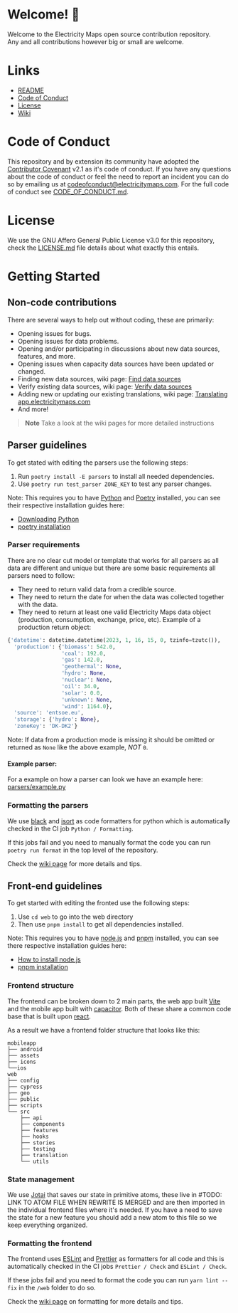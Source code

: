 # Welcome! 🎉

Welcome to the Electricity Maps open source contribution repository. </br>
Any and all contributions however big or small are welcome.

# Links

- [README][readme]
- [Code of Conduct][code of conduct]
- [License][license]
- [Wiki][wiki]

# Code of Conduct

This repository and by extension its community have adopted the [Contributor Covenant][contributor covenant] v2.1 as it's code of conduct.
If you have any questions about the code of conduct or feel the need to report an incident you can do so by emailing us at codeofconduct@electricitymaps.com. For the full code of conduct see [CODE_OF_CONDUCT.md][code of conduct].

# License

We use the GNU Affero General Public License v3.0 for this repository, check the [LICENSE.md][license] file details about what exactly this entails.

# Getting Started

## Non-code contributions

There are several ways to help out without coding, these are primarily:

- Opening issues for bugs.
- Opening issues for data problems.
- Opening and/or participating in discussions about new data sources, features, and more.
- Opening issues when capacity data sources have been updated or changed.
- Finding new data sources, wiki page: [Find data sources][wiki find data sources]
- Verify existing data sources, wiki page: [Verify data sources][wiki verify data sources]
- Adding new or updating our existing translations, wiki page: [Translating app.electricitymaps.com][wiki translating the app]
- And more!

> **Note**
> Take a look at the wiki pages for more detailed instructions

## Parser guidelines

To get stated with editing the parsers use the following steps:

1. Run `poetry install -E parsers` to install all needed dependencies.
2. Use `poetry run test_parser ZONE_KEY` to test any parser changes.

Note: This requires you to have [Python][python homepage] and [Poetry][poetry homepage] installed, you can see their respective installation guides here:

- [Downloading Python][python install guide]
- [poetry installation][poetry install guide]

### Parser requirements

There are no clear cut model or template that works for all parsers as all data are different and unique but there are some basic requirements all parsers need to follow:

- They need to return valid data from a credible source.
- They need to return the date for when the data was collected together with the data.
- They need to return at least one valid Electricity Maps data object (production, consumption, exchange, price, etc).
  Example of a production return object:

```python
{'datetime': datetime.datetime(2023, 1, 16, 15, 0, tzinfo=tzutc()),
  'production': {'biomass': 542.0,
                 'coal': 192.0,
                 'gas': 142.0,
                 'geothermal': None,
                 'hydro': None,
                 'nuclear': None,
                 'oil': 34.0,
                 'solar': 0.0,
                 'unknown': None,
                 'wind': 1164.0},
  'source': 'entsoe.eu',
  'storage': {'hydro': None},
  'zoneKey': 'DK-DK2'}
```

Note: If data from a production mode is missing it should be omitted or returned as `None` like the above example, _NOT_ `0`.

<!-- TODO: Create wiki pages for all types of return types and provide more examples then link them here. -->

#### Example parser:

For a example on how a parser can look we have an example here: </br> [parsers/example.py][example parser]

### Formatting the parsers

We use [black][black homepage] and [isort][isort homepage] as code formatters for python which is automatically checked in the CI job `Python / Formatting`.

If this jobs fail and you need to manually format the code you can run `poetry run format` in the top level of the repository.

Check the [wiki page][wiki python code formatting] for more details and tips.

## Front-end guidelines

To get started with editing the fronted use the following steps:

1. Use `cd web` to go into the web directory
2. Then use `pnpm install` to get all dependencies installed.

Note: This requires you to have [node.js][node homepage] and [pnpm][pnpm homepage] installed, you can see there respective installation guides here:

- [How to install node.js][node installation guide]
- [pnpm installation][pnpm installation guide]

### Frontend structure

The frontend can be broken down to 2 main parts, the web app built [Vite][vitejs] and the mobile app built with [capacitor][capacitorjs].
Both of these share a common code base that is built upon [react][reactjs].

As a result we have a frontend folder structure that looks like this:

```
mobileapp
├── android
├── assets
├── icons
└──ios
web
├── config
├── cypress
├── geo
├── public
├── scripts
└── src
    ├── api
    ├── components
    ├── features
    ├── hooks
    ├── stories
    ├── testing
    ├── translation
    └── utils
```

### State management

We use [Jotai][jotai homepage] that saves our state in primitive atoms, these live in #TODO: LINK TO ATOM FILE WHEN REWRITE IS MERGED and are then imported in the individual frontend files where it's needed. If you have a need to save the state for a new feature you should add a new atom to this file so we keep everything organized.

### Formatting the frontend

The frontend uses [ESLint][eslint homepage] and [Prettier][prettier homepage] as formatters for all code and this is automatically checked in the CI jobs `Prettier / Check` and `ESLint / Check`.

If these jobs fail and you need to format the code you can run `yarn lint --fix` in the `/web` folder to do so.

Check the [wiki page][wiki js code formatting] on formatting for more details and tips.

<!-- Link definitions to keep the text clean -->

[poetry homepage]: https://python-poetry.org/
[python homepage]: https://www.python.org/
[python install guide]: https://wiki.python.org/moin/BeginnersGuide/Download
[poetry install guide]: https://python-poetry.org/docs/#installation
[example parser]: https://github.com/electricitymaps/electricitymaps-contrib/blob/master/parsers/example.py
[black homepage]: https://github.com/psf/black
[isort homepage]: https://pycqa.github.io/isort/
[wiki python code formatting]: https://github.com/electricitymaps/electricitymaps-contrib/wiki/Format-your-code-contribution#python-code-formatting
[node homepage]: https://nodejs.org/
[pnpm homepage]: https://pnpm.io/
[node installation guide]: https://nodejs.dev/en/learn/how-to-install-nodejs/
[pnpm installation guide]: https://pnpm.io/installation
[jotai homepage]: https://jotai.org/
[eslint homepage]: https://eslint.org/
[prettier homepage]: https://prettier.io/
[wiki js code formatting]: https://github.com/electricitymaps/electricitymaps-contrib/wiki/Format-your-code-contribution#js-code-formatting
[wiki translating the app]: https://github.com/electricitymaps/electricitymaps-contrib/wiki/Translating-app.electricitymaps.com
[reactjs]: https://reactjs.org/
[vitejs]: https://vitejs.dev/
[capacitorjs]: https://capacitorjs.com/
[readme]: https://github.com/electricitymaps/electricitymaps-contrib/blob/master/README.md
[code of conduct]: https://github.com/electricitymaps/electricitymaps-contrib/blob/master/CODE_OF_CONDUCT.md
[license]: https://github.com/electricitymaps/electricitymaps-contrib/blob/master/LICENSE.md
[wiki]: https://github.com/electricitymaps/electricitymaps-contrib/wiki
[wiki find data sources]: https://github.com/electricitymaps/electricitymaps-contrib/wiki/Find-data-sources
[wiki verify data sources]: https://github.com/electricitymaps/electricitymaps-contrib/wiki/Verify-data-sources
[contributor covenant]: https://www.contributor-covenant.org/
